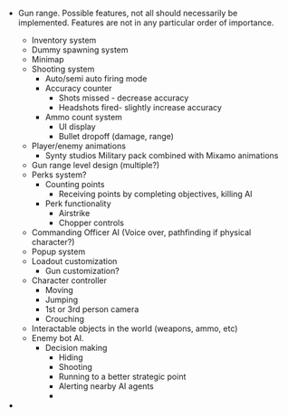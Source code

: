 - Gun range.
	 Possible features, not all should necessarily be implemented. Features are not in any particular order of importance.
	- Inventory system
	- Dummy spawning system
	- Minimap
	- Shooting system
		- Auto/semi auto firing mode
		- Accuracy counter
			- Shots missed - decrease accuracy
			- Headshots fired- slightly increase accuracy
		- Ammo count system
			- UI display
			- Bullet dropoff (damage, range)
	- Player/enemy animations
		- Synty studios Military pack combined with Mixamo animations
	- Gun range level design (multiple?)
	- Perks system?
		- Counting points
			- Receiving points by completing objectives, killing AI
		- Perk functionality
			- Airstrike
			- Chopper controls
	- Commanding Officer AI (Voice over, pathfinding if physical character?)
	- Popup system
	- Loadout customization
		- Gun customization?
	- Character controller
		- Moving
		- Jumping
		- 1st or 3rd person camera
		- Crouching
	- Interactable objects in the world (weapons, ammo, etc)
	- Enemy bot AI. 
		- Decision making
			- Hiding
			- Shooting
			- Running to a better strategic point
			- Alerting nearby AI agents
			- 

- 